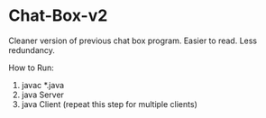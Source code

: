 # Chat-Box-v2
Cleaner version of previous chat box program. Easier to read. Less redundancy.

How to Run:
  1. javac *.java
  2. java Server
  3. java Client (repeat this step for multiple clients)
